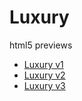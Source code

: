 # Luxury
html5 previews

- [Luxury v1](https://drum-agency.github.io/html5tests/Luxury/RAM_Laramie_luxury_300x250/)
- [Luxury v2](https://drum-agency.github.io/html5tests/Luxury/RAM_Laramie_luxury_300x600/)
- [Luxury v3](https://drum-agency.github.io/html5tests/Luxury/RAM_Laramie_luxury_970x250/)
